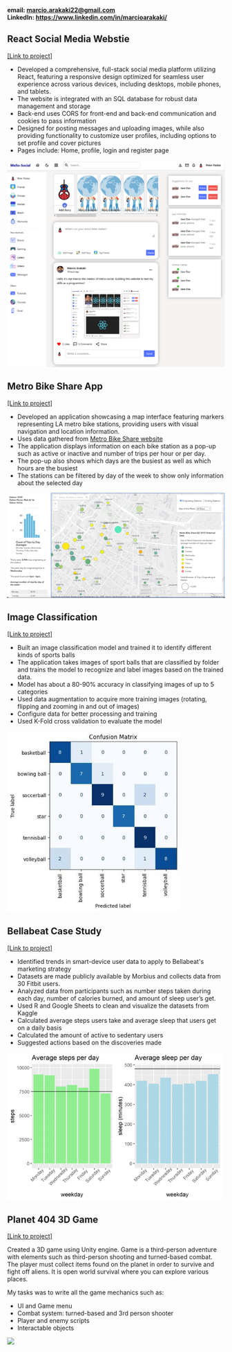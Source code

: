 **email: marcio.arakaki22@gmail.com**  
**LinkedIn: https://www.linkedin.com/in/marcioarakaki/**

## React Social Media Webstie
[[Link to project]](https://github.com/MarcioArak/meso-social)
* Developed a comprehensive, full-stack social media platform utilizing React, featuring a responsive design optimized for seamless user experience across various devices, including desktops, mobile phones, and tablets.
* The website is integrated with an SQL database for robust data management and storage
* Back-end uses CORS for front-end and back-end communication and cookies to pass information
* Designed for posting messages and uploading images, while also providing functionality to customize user profiles, including options to set profile and cover pictures
* Pages include: Home, profile, login and register page

<img src="./images/Screenshot 2024-05-02 173945.png">

## Metro Bike Share App
[[Link to project]](https://github.com/MarcioArak/Metro-Bike-Share-Data)
* Developed an application showcasing a map interface featuring markers representing LA metro bike stations, providing users with visual navigation and location information.
* Uses data gathered from [Metro Bike Share website](https://bikeshare.metro.net/about/data/)
* The application displays information on each bike station as a pop-up such as active or inactive and number of trips per hour or per day.
* The pop-up also shows which days are the busiest as well as which hours are the busiest
* The stations can be filtered by day of the week to show only information about the selected day

<img src="./images/app_image.png">

## Image Classification
[[Link to project]](https://github.com/MarcioArak/Image-Classification)
* Built an image classification model and trained it to identify different kinds of sports balls
* The application takes images of sport balls that are classified by folder and trains the model to recognize and label images based on the trained data.
* Model has about a 80-90% accuracy in classifying images of up to 5 categories
* Used data augmentation to acquire more training images (rotating, flipping and zooming in and out of images)
* Configure data for better processing and training
* Used K-Fold cross validation to evaluate the model

<img src="./images/confusion_matrix.jpg">

## Bellabeat Case Study
[[Link to project]](https://github.com/MarcioArak/BellaBeat-Case-Study)
* Identified trends in smart-device user data to apply to Bellabeat's marketing strategy
* Datasets are made publicly available by Morbius and collects data from 30 Fitbit users.
* Analyzed data from participants such as number steps taken during each day, number of calories burned, and amount of sleep user’s get.
* Used R and Google Sheets to clean and visualize the datasets from Kaggle
* Calculated average steps users take and average sleep that users get on a daily basis
* Calculated the amount of active to sedentary users
* Suggested actions based on the discoveries made

<img src="./images/average_daily_steps_sleep.png">



## Planet 404 3D Game
[[Link to project]](https://github.com/MarcioArak/3D-Game-Planet-404)  

Created a 3D game using Unity engine. Game is a third-person adventure with elements such as third-person shooting and turned-based combat.  
The player must collect items found on the planet in order to survive and fight off aliens. It is open world survival where you can explore various places.  

My tasks was to write all the game mechanics such as:
* UI and Game menu
* Combat system: turned-based and 3rd person shooter
* Player and enemy scripts
* Interactable objects

<img src="./images/gameplay-gif.gif">

